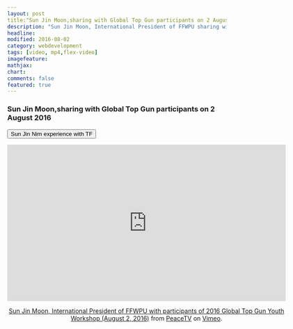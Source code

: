 ```yaml
---
layout: post
title:"Sun Jin Moon,sharing with Global Top Gun participants on 2 August 2016"
description: "Sun Jin Moon, International President of FFWPU sharing with Global Top Gun participants"
headline: 
modified: 2016-08-02
category: webdevelopment
tags: [video, mp4,flex-video]
imagefeature: 
mathjax: 
chart: 
comments: false
featured: true
---
```

### Sun Jin Moon,sharing with Global Top Gun participants on 2 August 2016


<button onclick="getElementById('ifrm').setAttribute('src', 'https://vimeo.com/177675477#t=53m1s')">Sun Jin Nim experience with TF</button>     
  
     
<div class="small-9 small-centered columns">
	<center>
		<iframe class="ifrm" src="https://player.vimeo.com/video/177675477" width="640" height="360" frameborder="0" webkitallowfullscreen mozallowfullscreen allowfullscreen></iframe>
		<p><a href="https://vimeo.com/177675477">Sun Jin Moon, International President of FFWPU with participants of 2016 Global Top Gun Youth Workshop (August 2, 2016)</a> from <a href="https://vimeo.com/ipeacetv">PeaceTV</a> on <a href="https://vimeo.com">Vimeo</a>.</p>
	</center>
</div>
   



 